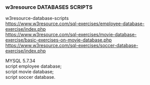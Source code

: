  ### w3resource DATABASES SCRIPTS
 
 
 
 w3resource-database-scripts <br />
 <https://www.w3resource.com/sql-exercises/employee-database-exercise/index.php> <br />
 <https://www.w3resource.com/sql-exercises/movie-database-exercise/basic-exercises-on-movie-database.php> <br />
 <https://www.w3resource.com/sql-exercises/soccer-database-exercise/index.php>


MYSQL 5.7.34 <br />
script employee database; <br />
script movie database; <br />
script soccer database.

